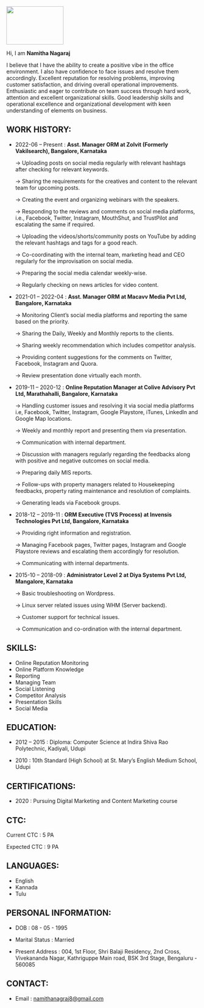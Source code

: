 <img src = "https://user-images.githubusercontent.com/103285098/192531560-4d0b8286-519d-4d26-8372-1b7d92569914.JPG" width="150" height="100">


Hi, I am **Namitha Nagaraj**

I believe that I have the ability to create a positive vibe in the office environment. I also have confidence to face issues and resolve them accordingly. Excellent reputation for resolving problems, improving customer satisfaction, and driving overall operational improvements. Enthusiastic and eager to contribute on team success through hard work, attention and excellent organizational skills. Good leadership skills and operational excellence and organizational development with keen understanding of elements on business.


## WORK HISTORY:

- 2022-06 – Present : **Asst. Manager ORM at Zolvit (Formerly Vakilsearch), Bangalore, Karnataka**

  -> Uploading posts on social media regularly with relevant hashtags after checking for relevant keywords.
  
  -> Sharing the requirements for the creatives and content to the relevant team for upcoming posts. 
  
  -> Creating the event and organizing webinars with the speakers.
  
  -> Responding to the reviews and comments on social media platforms, i.e., Facebook, Twitter, Instagram, MouthShut, and TrustPilot and escalating the same if              required.
  
  -> Uploading the videos/shorts/community posts on YouTube by adding the relevant hashtags and tags for a good reach.
  
  -> Co-coordinating with the internal team, marketing head and CEO regularly for the improvisation on social media.
  
  -> Preparing the social media calendar weekly-wise.
  
  -> Regularly checking on news articles for video content.
  

- 2021-01 – 2022-04 : **Asst. Manager ORM at Macavv Media Pvt Ltd, Bangalore, Karnataka**

     -> Monitoring Client’s social media platforms and reporting the same 
         based on the priority.

     -> Sharing the Daily, Weekly and Monthly reports to the clients.

     -> Sharing weekly recommendation which includes competitor analysis.

     -> Providing content suggestions for the comments on Twitter, Facebook, Instagram and Quora.

     -> Review presentation done virtually each month.
     
     
- 2019-11 – 2020-12 : **Online Reputation Manager at Colive Advisory Pvt Ltd, Marathahalli, Bangalore, Karnataka**

     -> Handling customer issues and resolving it via social media platforms i.e, Facebook, Twitter, Instagram, Google Playstore, iTunes, LinkedIn and Google Map           locations.
     
     -> Weekly and monthly report and presenting them via presentation.
     
     -> Communication with internal department.
     
     -> Discussion with managers regularly regarding the feedbacks along with positive and negative outcomes on social media.
     
     -> Preparing daily MIS reports.
     
     -> Follow-ups with property managers related to Housekeeping feedbacks, property rating maintenance and resolution of complaints.
     
     -> Generating leads via Facebook groups.
     
- 2018-12 – 2019-11 : **ORM Executive (TVS Process) at Invensis Technologies Pvt Ltd, Bangalore, Karnataka**

     -> Providing right information and registration.
     
     -> Managing Facebook pages, Twitter pages, Instagram and Google Playstore reviews and escalating them accordingly for resolution.
     
     -> Communicating with internal departments.
     
- 2015-10 – 2018-09 : **Administrator Level 2 at Diya Systems Pvt Ltd, Mangalore, Karnataka**

     -> Basic troubleshooting on Wordpress.
     
     -> Linux server related issues using WHM (Server backend).
     
     -> Customer support for technical issues.
     
     -> Communication and co-ordination with the internal department.
     
## SKILLS:

   - Online Reputation Monitoring
   - Online Platform Knowledge
   - Reporting
   - Managing Team
   - Social Listening
   - Competitor Analysis
   - Presentation Skills
   - Social Media
   
## EDUCATION:

- 2012 – 2015 : Diploma: Computer Science at Indira Shiva Rao Polytechnic, Kadiyali, Udupi

- 2010        : 10th Standard (High School) at St. Mary’s English Medium School, Udupi

## CERTIFICATIONS:

- 2020        : Pursuing Digital Marketing and Content Marketing course

## CTC:

   Current CTC  : 5 PA
  
   Expected CTC : 9 PA

## LANGUAGES:

 - English
 - Kannada
 - Tulu
 
## PERSONAL INFORMATION:

 - DOB                 : 08 - 05 - 1995

 - Marital Status      : Married

 - Present Address     : 004, 1st Floor, Shri Balaji Residency,
                         2nd Cross, Vivekananda Nagar,
                         Kathriguppe Main road, BSK 3rd Stage,
                         Bengaluru - 560085
                         
 ## CONTACT:      
 
- Email              : namithanagraj8@gmail.com               
                         

                       
 


